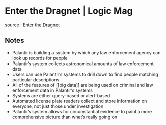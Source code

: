 # Enter the Dragnet | Logic Mag

source
: [Enter the Dragnet](https://logicmag.io/commons/enter-the-dragnet/)


<a id="orgc384b6d"></a>

## Notes

-   Palantir is building a system by which any law enforcement agency can look up records for people
-   Palantir&rsquo;s system collects astronomical amounts of law enforcement data
-   Users can use Palantir&rsquo;s systems to drill down to find people matching particular descriptions
-   All of the features of [[big data]] are being used on criminal and law enforcement data in Palantir&rsquo;s systems
-   Systems are either query-based or alert-based
-   Automated license plate readers collect and store information on everyone, not just those under investigation
-   Palantir&rsquo;s system allows for circumstantial evidence to paint a more comprehensive picture than what&rsquo;s really going on
